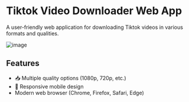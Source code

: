 # Tiktok Video Downloader Web App

A user-friendly web application for downloading Tiktok videos in various formats and qualities.

![image](https://github.com/user-attachments/assets/9017ce88-dfbf-4f75-81ab-13d4660dfc90)

## Features

- 📥 Multiple quality options (1080p, 720p, etc.)
- 📱 Responsive mobile design
- Modern web browser (Chrome, Firefox, Safari, Edge)

